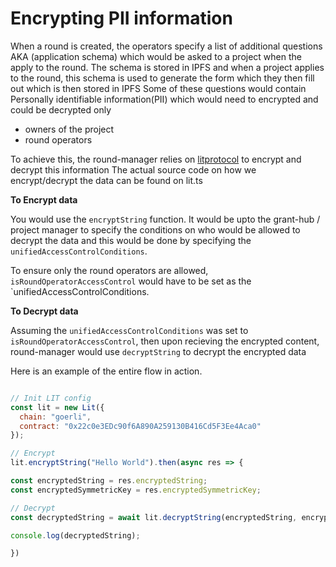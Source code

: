 # Encrypting PII information 

When a round is created, the operators specify a list of additional questions AKA (application schema) which would be asked to a project when the apply to the round. 
The schema is stored in IPFS and when a project applies to the round, this schema is used to generate the form which they then fill out which is then stored in IPFS
Some of these questions would contain Personally identifiable information(PII) which would need to encrypted and could be decrypted only 
- owners of the project
- round operators

To achieve this, the round-manager relies on [litprotocol](https://litprotocol.com/) to encrypt and decrypt this information
The actual source code on how we encrypt/decrypt the data can be found on lit.ts

**To Encrypt data**

You would use the `encryptString` function. 
It would be upto the grant-hub / project manager to specify the conditions on who would be allowed to decrypt the data and this would be done by specifying the `unifiedAccessControlConditions`.

To ensure only the round operators are allowed, `isRoundOperatorAccessControl` would have to be set as the `unifiedAccessControlConditions.

**To Decrypt data**

Assuming the `unifiedAccessControlConditions` was set to `isRoundOperatorAccessControl`, then upon recieving the encrypted content, round-manager would use `decryptString` to decrypt the encrypted data

Here is an example of the entire flow in action.

```javascript

// Init LIT config
const lit = new Lit({
  chain: "goerli",
  contract: "0x22c0e3EDc90f6A890A259130B416Cd5F3Ee4Aca0"
});

// Encrypt
lit.encryptString("Hello World").then(async res => {

const encryptedString = res.encryptedString;
const encryptedSymmetricKey = res.encryptedSymmetricKey;

// Decrypt
const decryptedString = await lit.decryptString(encryptedString, encryptedSymmetricKey);

console.log(decryptedString);

})

```